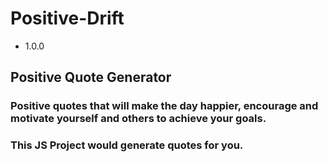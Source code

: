 # Positive-Drift
* 1.0.0

## Positive Quote Generator ##
### Positive quotes that will make the day happier, encourage and motivate yourself and others to achieve your goals. ###
### This JS Project would generate quotes for you. ###
